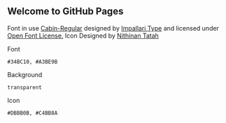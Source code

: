 ## Welcome to GitHub Pages



Font in use <a target="_blank" href="https://fonts.google.com/specimen/Cabin">Cabin-Regular</a> designed by
<a target="_blank" href="www.impallari.com">Impallari Type</a>
and licensed under
<a target="_blank" href="http://scripts.sil.org/cms/scripts/page.php?site_id=nrsi&amp;id=OFL_web">Open Font License.</a>
  Icon Designed by
  <a target="_blank" href="https://thenounproject.com/noomtah">Nithinan Tatah</a>


Font
    
    #34BC10, #A3BE9B

Background

    transparent

Icon

    #DBBB0B, #C4BB8A
    
    
